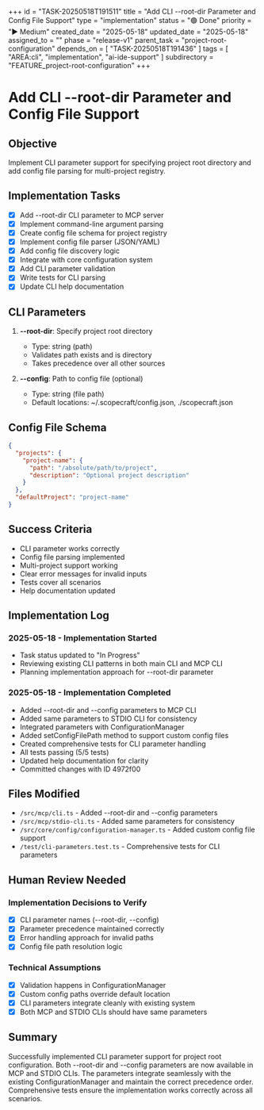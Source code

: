 +++
id = "TASK-20250518T191511"
title = "Add CLI --root-dir Parameter and Config File Support"
type = "implementation"
status = "🟢 Done"
priority = "▶️ Medium"
created_date = "2025-05-18"
updated_date = "2025-05-18"
assigned_to = ""
phase = "release-v1"
parent_task = "project-root-configuration"
depends_on = [ "TASK-20250518T191436" ]
tags = [ "AREA:cli", "implementation", "ai-ide-support" ]
subdirectory = "FEATURE_project-root-configuration"
+++

# Add CLI --root-dir Parameter and Config File Support

## Objective
Implement CLI parameter support for specifying project root directory and add config file parsing for multi-project registry.

## Implementation Tasks
- [x] Add --root-dir CLI parameter to MCP server
- [x] Implement command-line argument parsing
- [x] Create config file schema for project registry
- [x] Implement config file parser (JSON/YAML)
- [x] Add config file discovery logic
- [x] Integrate with core configuration system
- [x] Add CLI parameter validation
- [x] Write tests for CLI parsing
- [x] Update CLI help documentation

## CLI Parameters
1. **--root-dir**: Specify project root directory
   - Type: string (path)
   - Validates path exists and is directory
   - Takes precedence over all other sources

2. **--config**: Path to config file (optional)
   - Type: string (file path)
   - Default locations: ~/.scopecraft/config.json, ./scopecraft.json

## Config File Schema
```json
{
  "projects": {
    "project-name": {
      "path": "/absolute/path/to/project",
      "description": "Optional project description"
    }
  },
  "defaultProject": "project-name"
}
```

## Success Criteria
- CLI parameter works correctly
- Config file parsing implemented
- Multi-project support working
- Clear error messages for invalid inputs
- Tests cover all scenarios
- Help documentation updated

## Implementation Log

### 2025-05-18 - Implementation Started
- Task status updated to "In Progress"
- Reviewing existing CLI patterns in both main CLI and MCP CLI
- Planning implementation approach for --root-dir parameter

### 2025-05-18 - Implementation Completed
- Added --root-dir and --config parameters to MCP CLI
- Added same parameters to STDIO CLI for consistency
- Integrated parameters with ConfigurationManager
- Added setConfigFilePath method to support custom config files
- Created comprehensive tests for CLI parameter handling
- All tests passing (5/5 tests)
- Updated help documentation for clarity
- Committed changes with ID 4972f00

## Files Modified
- `/src/mcp/cli.ts` - Added --root-dir and --config parameters
- `/src/mcp/stdio-cli.ts` - Added same parameters for consistency
- `/src/core/config/configuration-manager.ts` - Added custom config file support
- `/test/cli-parameters.test.ts` - Comprehensive tests for CLI parameters

## Human Review Needed

### Implementation Decisions to Verify
- [x] CLI parameter names (--root-dir, --config)
- [x] Parameter precedence maintained correctly
- [x] Error handling approach for invalid paths
- [x] Config file path resolution logic

### Technical Assumptions
- [x] Validation happens in ConfigurationManager
- [x] Custom config paths override default location
- [x] CLI parameters integrate cleanly with existing system
- [x] Both MCP and STDIO CLIs should have same parameters

## Summary
Successfully implemented CLI parameter support for project root configuration. Both --root-dir and --config parameters are now available in MCP and STDIO CLIs. The parameters integrate seamlessly with the existing ConfigurationManager and maintain the correct precedence order. Comprehensive tests ensure the implementation works correctly across all scenarios.

